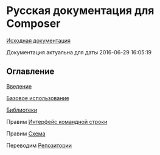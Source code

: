 # Русская документация для Composer

[Исходная документация](https://github.com/composer/composer/tree/master/doc)

Документация актуальна для даты 2016-06-29 16:05:19

## Оглавление

[Введение](00-intro.md)

[Базовое использование](01-basic-usage.md)

[Библиотеки](02-libraries.md)

Правим [Интерфейс командной строки](03-cli.md)

Правим [Схема](04-schema.md)

Переводим [Репозитории](05-repositories.md)